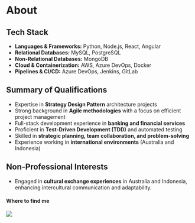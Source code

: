 # About

## Tech Stack
- **Languages & Frameworks:** Python, Node.js, React, Angular  
- **Relational Databases:** MySQL, PostgreSQL  
- **Non-Relational Databases:** MongoDB  
- **Cloud & Containerization:** AWS, Azure DevOps, Docker  
- **Pipelines & CI/CD:** Azure DevOps, Jenkins, GitLab  

## Summary of Qualifications
- Expertise in **Strategy Design Pattern** architecture projects  
- Strong background in **Agile methodologies** with a focus on efficient project management  
- Full-stack development experience in **banking and financial services**  
- Proficient in **Test-Driven Development (TDD)** and automated testing  
- Skilled in **strategic planning, team collaboration, and problem-solving**  
- Experience working in **international environments** (Australia and Indonesia)  

## Non-Professional Interests
- Engaged in **cultural exchange experiences** in Australia and Indonesia, enhancing intercultural communication and adaptability.


#### Where to find me
<a href="https://www.linkedin.com/in/quintilianodalete/"><img src="https://img.shields.io/badge/-LinkedIn-blue?logo=LinkedIn" /> <a/>
